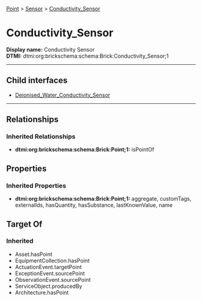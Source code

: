 [Point](../../Point.md) > [Sensor](../Sensor.md) > [Conductivity_Sensor](.)
# Conductivity_Sensor

**Display name:** Conductivity Sensor<br />
**DTMI:** dtmi:org:brickschema:schema:Brick:Conductivity_Sensor;1

---


## Child interfaces
* [Deionised_Water_Conductivity_Sensor](Deionised_Water_Conductivity_Sensor.md)

---
## Relationships
### Inherited Relationships
* **dtmi:org:brickschema:schema:Brick:Point;1:** isPointOf
## Properties
### Inherited Properties
* **dtmi:org:brickschema:schema:Brick:Point;1:** aggregate, customTags, externalIds, hasQuantity, hasSubstance, lastKnownValue, name
## Target Of
### Inherited
* Asset.hasPoint
* EquipmentCollection.hasPoint
* ActuationEvent.targetPoint
* ExceptionEvent.sourcePoint
* ObservationEvent.sourcePoint
* ServiceObject.producedBy
* Architecture.hasPoint
